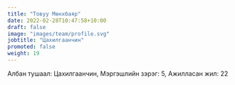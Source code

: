 ```yaml
---
title: "Товуу Мөнхбаяр"
date: 2022-02-28T10:47:58+10:00
draft: false
image: "images/team/profile.svg"
jobtitle: "Цахилгаанчин"
promoted: false
weight: 19
---
```


Албан тушаал: Цахилгаанчин, Мэргэшлийн зэрэг: 5, Ажилласан жил: 22

